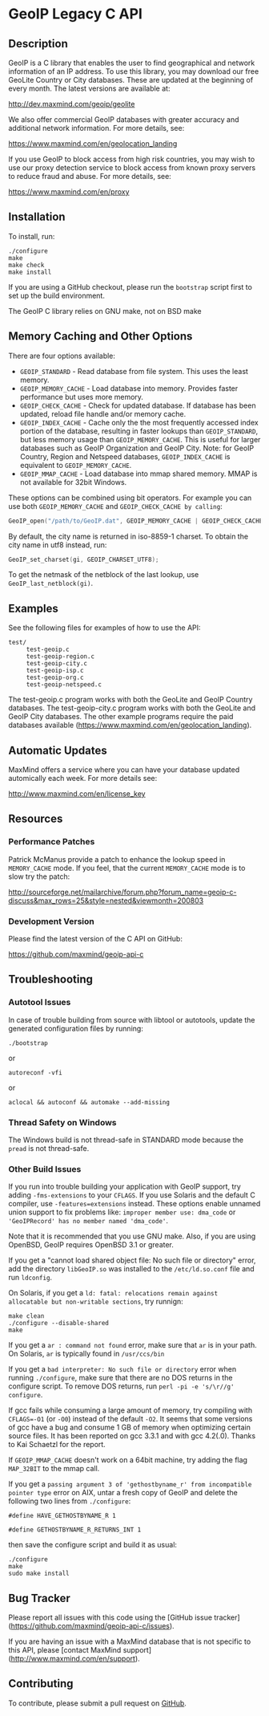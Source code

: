 # GeoIP Legacy C API #

## Description ##

GeoIP is a C library that enables the user to find geographical and network
information of an IP address. To use this library, you may download our free
GeoLite Country or City databases. These are updated at the beginning of
every month. The latest versions are available at:

http://dev.maxmind.com/geoip/geolite

We also offer commercial GeoIP databases with greater accuracy and additional
network information. For more details, see:

https://www.maxmind.com/en/geolocation_landing

If you use GeoIP to block access from high risk countries, you may wish to
use our proxy detection service to block access from known proxy servers to
reduce fraud and abuse. For more details, see:

https://www.maxmind.com/en/proxy


## Installation ##

To install, run:

```
./configure
make
make check
make install
```

If you are using a GitHub checkout, please run the `bootstrap` script first
to set up the build environment.

The GeoIP C library relies on GNU make, not on BSD make

## Memory Caching and Other Options ##

There are four options available:

* `GEOIP_STANDARD` - Read database from file system. This uses the least
  memory.
* `GEOIP_MEMORY_CACHE` - Load database into memory. Provides faster
  performance but uses more memory.
* `GEOIP_CHECK_CACHE` - Check for updated database. If database has been
  updated, reload file handle and/or memory cache.
* `GEOIP_INDEX_CACHE` - Cache only the the most frequently accessed index
  portion of the database, resulting in faster lookups than `GEOIP_STANDARD`,
  but less memory usage than `GEOIP_MEMORY_CACHE`. This is useful for larger
  databases such as GeoIP Organization and GeoIP City. Note: for GeoIP
  Country, Region and Netspeed databases, `GEOIP_INDEX_CACHE` is equivalent
  to `GEOIP_MEMORY_CACHE`.
* `GEOIP_MMAP_CACHE` - Load database into mmap shared memory. MMAP is not
  available for 32bit Windows.

These options can be combined using bit operators. For example you can
use both `GEOIP_MEMORY_CACHE` and `GEOIP_CHECK_CACHE by calling`:

```c
GeoIP_open("/path/to/GeoIP.dat", GEOIP_MEMORY_CACHE | GEOIP_CHECK_CACHE);
```

By default, the city name is returned in iso-8859-1 charset. To obtain the
city name in utf8 instead, run:

```c
GeoIP_set_charset(gi, GEOIP_CHARSET_UTF8);
```

To get the netmask of the netblock of the last lookup, use
`GeoIP_last_netblock(gi)`.

## Examples ##

See the following files for examples of how to use the API:

```
test/
     test-geoip.c
     test-geoip-region.c
     test-geoip-city.c
     test-geoip-isp.c
     test-geoip-org.c
     test-geoip-netspeed.c
```

The test-geoip.c program works with both the GeoLite and GeoIP Country
databases. The test-geoip-city.c program works with both the GeoLite and
GeoIP City databases. The other example programs require the paid databases
available (https://www.maxmind.com/en/geolocation_landing).


## Automatic Updates ##

MaxMind offers a service where you can have your database updated
automically each week. For more details see:

http://www.maxmind.com/en/license_key

## Resources ##

### Performance Patches ###

Patrick McManus provide a patch to enhance the lookup speed in `MEMORY_CACHE`
mode. If you feel, that the current `MEMORY_CACHE` mode is to slow try the
patch:

http://sourceforge.net/mailarchive/forum.php?forum_name=geoip-c-discuss&max_rows=25&style=nested&viewmonth=200803

### Development Version ###

Please find the latest version of the C API on GitHub:

https://github.com/maxmind/geoip-api-c

## Troubleshooting ##

### Autotool Issues ###
In case of trouble building from source with libtool or autotools, update
the generated configuration files by running:

```
./bootstrap
```
or

```
autoreconf -vfi
```
or
```
aclocal && autoconf && automake --add-missing
```

### Thread Safety on Windows ###

The Windows build is not thread-safe in STANDARD mode because the `pread` is
not thread-safe.

### Other Build Issues ###

If you run into trouble building your application with GeoIP support, try
adding `-fms-extensions` to your `CFLAGS`. If you use Solaris and the default
C compiler, use `-features=extensions` instead. These options enable unnamed
union support to fix problems like: `improper member use: dma_code` or
`'GeoIPRecord' has no member named 'dma_code'`.

Note that it is recommended that you use GNU make. Also, if you are using
OpenBSD, GeoIP requires OpenBSD 3.1 or greater.

If you get a "cannot load shared object file: No such file or directory"
error, add the directory `libGeoIP.so` was installed to the `/etc/ld.so.conf`
file and run `ldconfig`.

On Solaris, if you get a `ld: fatal: relocations remain against allocatable
but non-writable sections`, try runnign:

```
make clean
./configure --disable-shared
make
```

If you get a `ar : command not found` error, make sure that `ar` is in your
path. On Solaris, `ar` is typically found in `/usr/ccs/bin`

If you get a `bad interpreter: No such file or directory` error when running
`./configure`, make sure that there are no DOS returns in the configure
script. To remove DOS returns, run `perl -pi -e 's/\r//g' configure`.

If gcc fails while consuming a large amount of memory, try compiling with
`CFLAGS=-O1` (or `-O0`) instead of the default `-O2`. It seems that some
versions of gcc have a bug and consume 1 GB of memory when optimizing certain
source files. It has been reported on gcc 3.3.1 and with gcc 4.2(.0). Thanks
to Kai Schaetzl for the report.

If `GEOIP_MMAP_CACHE` doesn't work on a 64bit machine, try adding the flag
`MAP_32BIT` to the mmap call.

If you get a `passing argument 3 of 'gethostbyname_r' from incompatible
pointer type` error on AIX, untar a fresh copy of GeoIP and delete the
following two lines from `./configure`:

```
#define HAVE_GETHOSTBYNAME_R 1

#define GETHOSTBYNAME_R_RETURNS_INT 1
```

then save the configure script and build it as usual:

```
./configure
make
sudo make install
```

## Bug Tracker ##

Please report all issues with this code using the [GitHub issue tracker]
(https://github.com/maxmind/geoip-api-c/issues).

If you are having an issue with a MaxMind database that is not specific to
this API, please [contact MaxMind support]
(http://www.maxmind.com/en/support).

## Contributing ##

To contribute, please submit a pull request on
[GitHub](https://github.com/maxmind/geoip-api-c/).
